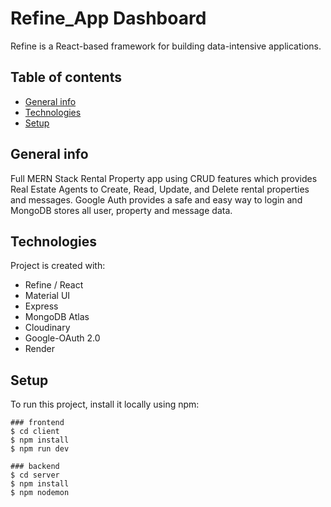 # Refine_App Dashboard
Refine is a React-based framework for building data-intensive applications.

## Table of contents
* [General info](#general-info)
* [Technologies](#technologies)
* [Setup](#setup)

## General info
Full MERN Stack Rental Property app using CRUD features which provides Real Estate Agents to Create, Read, Update, and Delete rental properties and messages. Google Auth provides a safe and easy way to login and MongoDB stores all user, property and message data. 
	
## Technologies
Project is created with:
* Refine / React
* Material UI
* Express
* MongoDB Atlas
* Cloudinary
* Google-OAuth 2.0
* Render
	
## Setup
To run this project, install it locally using npm:

``` 
### frontend
$ cd client
$ npm install
$ npm run dev
```

```
### backend
$ cd server
$ npm install
$ npm nodemon
```

